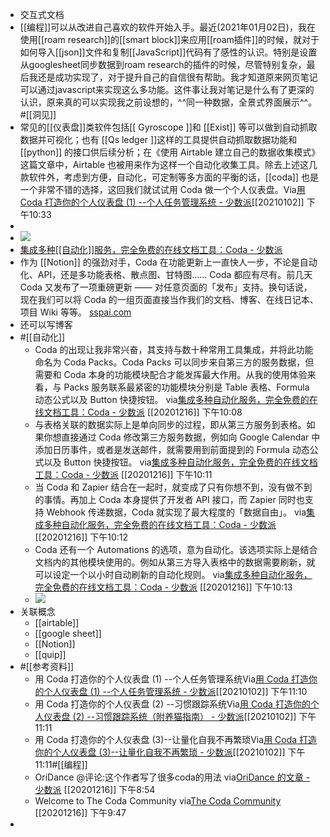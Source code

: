 - 交互式文档
- [[编程]]可以从改进自己喜欢的软件开始入手。最近(2021年01月02日)，我在使用[[roam research]]的[[smart block]]来应用[[roam插件]]的时候，就对于如何导入[[json]]文件和复制[[JavaScript]]代码有了感性的认识。特别是设置从googlesheet同步数据到roam research的插件的时候，尽管特别复杂，最后我还是成功实现了，对于提升自己的自信很有帮助。我才知道原来网页笔记可以通过javascript来实现这么多功能。这件事让我对笔记是什么有了更深的认识，原来真的可以实现我之前设想的，^^同一种数据，全景式界面展示^^。#[[洞见]]
- 常见的[[仪表盘]]类软件包括[[ Gyroscope ]]和 [[Exist]] 等可以做到自动抓取数据并可视化；也有 [[Qs ledger ]]这样的工具提供自动抓取数据功能和[[python]] 的接口供后续分析；在《使用 Airtable 建立自己的数据收集模式》这篇文章中，Airtable 也被用来作为这样一个自动化收集工具。除去上述这几款软件外，考虑到方便，自动化，可定制等多方面的平衡的话，[[coda]] 也是一个非常不错的选择，这回我们就试试用 Coda 做一个个人仪表盘。Via[用 Coda 打造你的个人仪表盘 (1) --个人任务管理系统 - 少数派](https://sspai.com/post/56394)[[20210102]] 下午10:33
- 
- ![](https://firebasestorage.googleapis.com/v0/b/firescript-577a2.appspot.com/o/imgs%2Fapp%2Fxinyiheng%2FABUS3To-xi.png?alt=media&token=8ff02404-874f-4a31-ae65-469ec50a9d37)
- [集成多种[[自动化]]服务，完全免费的在线文档工具：Coda - 少数派](https://www.diigo.com/outliner/diigo_items/904019/12128769/521456652?key=34d57b46e1)
- 作为 [[Notion]] 的强劲对手，Coda 在功能更新上一直快人一步，不论是自动化、API，还是多功能表格、散点图、甘特图…… Coda 都应有尽有。前几天 Coda 又发布了一项重磅更新 —— 对任意页面的「发布」支持。换句话说，现在我们可以将 Coda 的一组页面直接当作我们的文档、博客、在线日记本、项目 Wiki 等等。 [sspai.com](https://sspai.com/post/59145)
- 还可以写博客
- #[[自动化]]
    - Coda 的出现让我非常兴奋，其支持与数十种常用工具集成，并将此功能命名为 Coda Packs。Coda Packs 可以同步来自第三方的服务数据，但需要和 Coda 本身的功能模块配合才能发挥最大作用。从我的使用体验来看，与 Packs 服务联系最紧密的功能模块分别是 Table 表格、Formula 动态公式以及 Button 快捷按钮。
via[集成多种自动化服务，完全免费的在线文档工具：Coda - 少数派](https://sspai.com/post/56508)
[[20201216]] 下午10:08
    - 与表格关联的数据实际上是单向同步的过程，即从第三方服务到表格。如果你想直接通过 Coda 修改第三方服务数据，例如向 Google Calendar 中添加日历事件，或者是发送邮件，就需要用到前面提到的 Formula 动态公式以及 Button 快捷按钮。
via[集成多种自动化服务，完全免费的在线文档工具：Coda - 少数派](https://sspai.com/post/56508)
[[20201216]] 下午10:11
    - 当 Coda 和 Zapier 结合在一起时，就变成了只有你想不到，没有做不到的事情。再加上 Coda 本身提供了开发者 API 接口，而 Zapier 同时也支持 Webhook 传递数据，Coda 就实现了最大程度的「数据自由」。
via[集成多种自动化服务，完全免费的在线文档工具：Coda - 少数派](https://sspai.com/post/56508)
[[20201216]] 下午10:12
    - Coda 还有一个 Automations 的选项，意为自动化。该选项实际上是结合文档内的其他模块使用的。例如从第三方导入表格中的数据需要刷新，就可以设定一个以小时自动刷新的自动化规则。
via[集成多种自动化服务，完全免费的在线文档工具：Coda - 少数派](https://sspai.com/post/56508)
[[20201216]] 下午10:13
    - ![](https://firebasestorage.googleapis.com/v0/b/firescript-577a2.appspot.com/o/imgs%2Fapp%2Fxinyiheng%2FTwvaiZYWls.png?alt=media&token=a63ee50d-766e-494e-9d32-aec894c116ae)
- 关联概念
    - [[airtable]]
    - [[google sheet]]
    - [[Notion]]
    - [[quip]]
- #[[参考资料]]
    - 用 Coda 打造你的个人仪表盘 (1) --个人任务管理系统Via[用 Coda 打造你的个人仪表盘 (1) --个人任务管理系统 - 少数派](https://sspai.com/post/56394)[[20210102]] 下午11:10
    - 用 Coda 打造你的个人仪表盘 (2) --习惯跟踪系统Via[用 Coda 打造你的个人仪表盘 (2) --习惯跟踪系统（附养猫指南） - 少数派](https://sspai.com/post/56516)[[20210102]] 下午11:11
    - 用 Coda 打造你的个人仪表盘 (3)--让量化自我不再繁琐Via[用 Coda 打造你的个人仪表盘 (3)--让量化自我不再繁琐 - 少数派](https://sspai.com/post/56565)[[20210102]] 下午11:11#[[编程]]
    - OriDance @评论:这个作者写了很多coda的用法
via[OriDance 的文章 - 少数派](https://sspai.com/u/origamidance/posts)
[[20201216]] 下午8:54
    - Welcome to The Coda Community
via[The Coda Community](https://community.coda.io/)
[[20201216]] 下午9:47
- 
